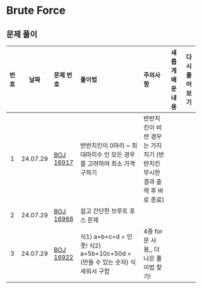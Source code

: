 # Brute Force

## 문제 풀이

| 번호 |    날짜    | 문제 번호                                              | 풀이법                                                         | 주의사항                                       | 새롭게 배운 내용 | 다시 풀어보기 |
|:--:|:--------:|:---------------------------------------------------|:------------------------------------------------------------|:-------------------------------------------|:----------|:-------:|
| 1  | 24.07.29 | [BOJ 16917](https://www.acmicpc.net/problem/16917) | 반반치킨이 0마리 ~ 최대마리수 인 모든 경우를 고려하여 최소 가격 구하기                   | 반반치킨이 비싼 경우는 가지치기 (반반치킨 무시한 결과 출력 후 바로 종료) |           |         |
| 2  | 24.07.29 | [BOJ 16968](https://www.acmicpc.net/problem/16968) | 쉽고 간단한 브루트 포스 문제                                            |                                            |           |         |
| 3  | 24.07.29 | [BOJ 16922](https://www.acmicpc.net/problem/16922) | 식1) a+b+c+d = 인풋!  식2) a+5b+10c+50d = (만들 수 있는 숫자) 식 세워서 구함 | 4중 for문 사용,, 더 나은 풀이법 찾기!                  |           |         |


